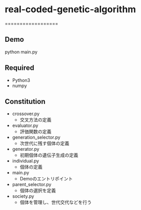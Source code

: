 # real-coded-genetic-algorithm

==================

## Demo
python main.py

## Required

* Python3
* numpy

## Constitution

* crossover.py
    * 交叉方法の定義
* evaluator.py
    * 評価関数の定義
* generation_selector.py
    * 次世代に残す個体の定義
* generator.py
    * 初期個体の遺伝子生成の定義
* individual.py
    * 個体の定義
* main.py
    * Demoのエントリポイント
* parent_selector.py
    * 個体の選択を定義
* society.py
    * 個体を管理し、世代交代などを行う
